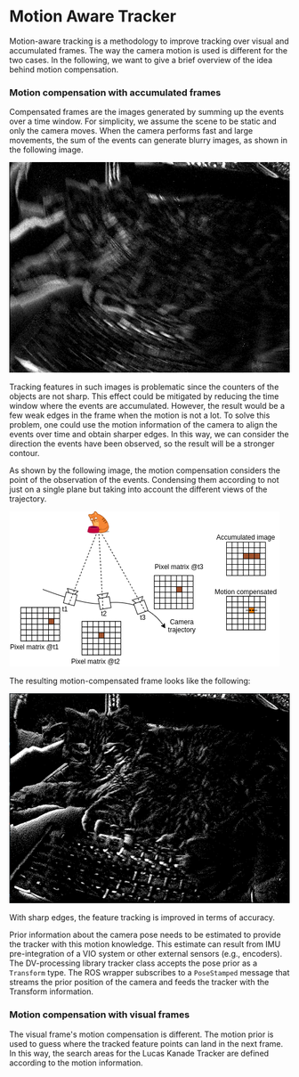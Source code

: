 # Motion Aware Tracker

Motion-aware tracking is a methodology to improve tracking over visual and accumulated frames. The way the camera motion is used is different for the two cases. In the following, we want to give a brief overview of the idea behind motion compensation.

### Motion compensation with accumulated frames

Compensated frames are the images generated by summing up the events over a time window. For simplicity, we assume the scene to be static and only the camera moves. When the camera performs fast and large movements, the sum of the events can generate blurry images, as shown in the following image.

![Blurry cat image](.media/blurry.png "Figure 1")

Tracking features in such images is problematic since the counters of the objects are not sharp. This effect could be mitigated by reducing the time window where the events are accumulated. However, the result would be a few weak edges in the frame when the motion is not a lot. To solve this problem, one could use the motion information of the camera to align
the events over time and obtain sharper edges. In this way, we can consider the direction the events have been observed, so the result will be a stronger contour.

As shown by the following image, the motion compensation considers the point of the observation of the events.
Condensing them according to not just on a single plane but taking into account the different views of the trajectory.

![Compensation pipeline](.media/comp.png "Figure 2")

The resulting motion-compensated frame looks like the following:

![Compensation pipeline](.media/sharp.png "Figure 3")

With sharp edges, the feature tracking is improved in terms of accuracy.

Prior information about the camera pose needs to be estimated to provide the tracker with this motion knowledge. This estimate can result from IMU pre-integration of a VIO system or other external sensors (e.g., encoders). The DV-processing library tracker class accepts the pose prior as a `Transform` type. The ROS wrapper subscribes to a `PoseStamped` message that streams the prior position of the camera and feeds the tracker with the Transform information.

### Motion compensation with visual frames

The visual frame's motion compensation is different. The motion prior is used to guess where the tracked feature points can land in the next frame. In this way, the search areas for the Lucas Kanade Tracker are defined according to the motion information. 
